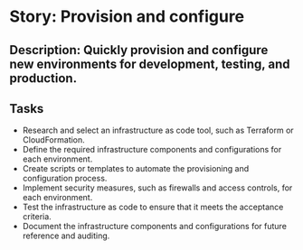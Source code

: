 # Story: Provision and configure
## Description: Quickly provision and configure new environments for development, testing, and production.
## Tasks
* Research and select an infrastructure as code tool, such as Terraform or CloudFormation. 
* Define the required infrastructure components and configurations for each environment. 
* Create scripts or templates to automate the provisioning and configuration process. 
* Implement security measures, such as firewalls and access controls, for each environment. 
* Test the infrastructure as code to ensure that it meets the acceptance criteria. 
* Document the infrastructure components and configurations for future reference and auditing.